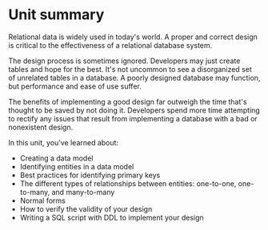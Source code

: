 # Unit summary

Relational data is widely used in today's world. A proper and correct design is critical to the effectiveness of a relational database system.

The design process is sometimes ignored. Developers may just create tables and hope for the best. It's not uncommon to see a disorganized set of unrelated tables in a database. A poorly designed database may function, but performance and ease of use suffer.

The benefits of implementing a good design far outweigh the time that's thought to be saved by not doing it. Developers spend more time attempting to rectify any issues that result from implementing a database with a bad or nonexistent design.

In this unit, you've learned about:

-   Creating a data model
-   Identifying entities in a data model
-   Best practices for identifying primary keys
-   The different types of relationships between entities: one-to-one, one-to-many, and many-to-many
-   Normal forms
-   How to verify the validity of your design
-   Writing a SQL script with DDL to implement your design